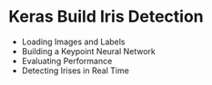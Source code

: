 # Keras Build Iris Detection

* Loading Images and Labels
* Building a Keypoint Neural Network
* Evaluating Performance
* Detecting Irises in Real Time